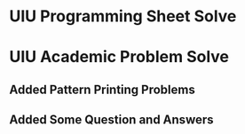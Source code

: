 # UIU Programming Sheet Solve
# UIU Academic Problem Solve
## Added Pattern Printing Problems
## Added Some Question and Answers
